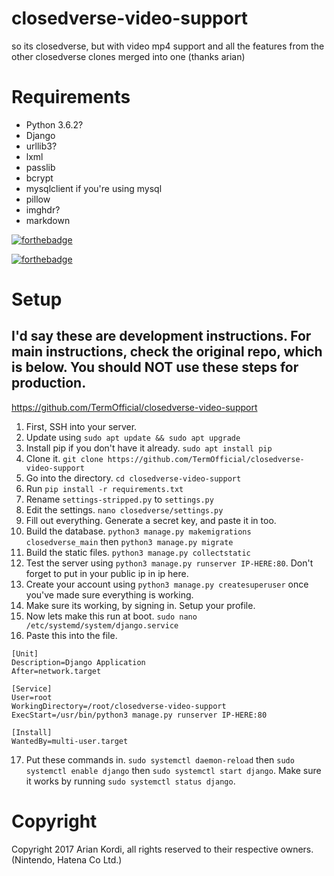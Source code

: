 # closedverse-video-support
so its closedverse, but with video mp4 support and all the features from the other closedverse clones merged into one (thanks arian)

# Requirements
  * Python 3.6.2?
  * Django
  * urllib3?
  * lxml
  * passlib
  * bcrypt
  * mysqlclient if you're using mysql
  * pillow
  * imghdr?
  * markdown

[![forthebadge](https://forthebadge.com/images/badges/made-with-python.svg)](https://forthebadge.com)

[![forthebadge](https://forthebadge.com/images/badges/you-didnt-ask-for-this.svg)](https://forthebadge.com)
# Setup
## I'd say these are development instructions. For main instructions, check the original repo, which is below. You should NOT use these steps for production.
https://github.com/TermOfficial/closedverse-video-support
1. First, SSH into your server.
2. Update using `sudo apt update && sudo apt upgrade`
3. Install pip if you don't have it already. `sudo apt install pip`
4. Clone it. `git clone https://github.com/TermOfficial/closedverse-video-support`
5. Go into the directory. `cd closedverse-video-support`
6. Run `pip install -r requirements.txt`
7. Rename `settings-stripped.py` to `settings.py`
8. Edit the settings. `nano closedverse/settings.py`
9. Fill out everything. Generate a secret key, and paste it in too.
10. Build the database. `python3 manage.py makemigrations closedverse_main` then `python3 manage.py migrate`
11. Build the static files. `python3 manage.py collectstatic`
12. Test the server using `python3 manage.py runserver IP-HERE:80`. Don't forget to put in your public ip in ip here.
13. Create your account using `python3 manage.py createsuperuser` once you've made sure everything is working.
14. Make sure its working, by signing in. Setup your profile.
15. Now lets make this run at boot. `sudo nano /etc/systemd/system/django.service`
16. Paste this into the file.
```
[Unit]
Description=Django Application
After=network.target

[Service]
User=root
WorkingDirectory=/root/closedverse-video-support
ExecStart=/usr/bin/python3 manage.py runserver IP-HERE:80

[Install]
WantedBy=multi-user.target
```
17. Put these commands in. `sudo systemctl daemon-reload` then `sudo systemctl enable django` then `sudo systemctl start django`. Make sure it works by running `sudo systemctl status django`.
# Copyright
Copyright 2017 Arian Kordi, all rights reserved to their respective owners. (Nintendo, Hatena Co Ltd.)
